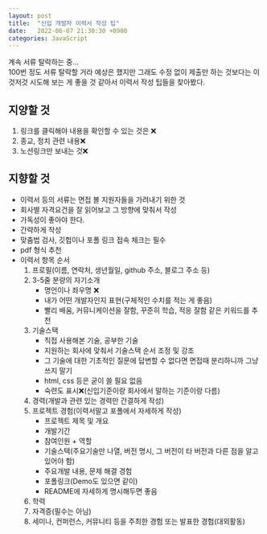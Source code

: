```yaml
---
layout: post
title:  "신입 개발자 이력서 작성 팁"
date:   2022-06-07 21:30:30 +0900
categories: JavaScript
---
```


계속 서류 탈락하는 중...  
100번 정도 서류 탈락할 거라 예상은 했지만 그래도 수정 없이 제출만 하는 것보다는 이것저것 시도해 보는 게 좋을 것 같아서 이력서 작성 팁들을 찾아봤다.  

## 지양할 것
1. 링크를 클릭해야 내용을 확인할 수 있는 것은 ❌
2. 종교, 정치 관련 내용❌
3. 노션링크만 보내는 것❌

## 지향할 것
- 이력서 등의 서류는 면접 볼 지원자들을 가려내기 위한 것
- 회사별 자격요건을 잘 읽어보고 그 방향에 맞춰서 작성
- 가독성이 좋아야 한다.
- 간략하게 작성
- 맞춤법 검사, 깃헙이나 포폴 링크 접속 체크는 필수
- pdf 형식 추천
- 이력서 항목 순서
  1. 프로필(이름, 연락처, 생년월일, github 주소, 블로그 주소 등)
  2. 3-5줄 분량의 자기소개
     - 명언이나 좌우명 ❌
     - 내가 어떤 개발자인지 표현(구체적인 수치를 적는 게 좋음)
     - 빨리 배움, 커뮤니케이션을 잘함, 꾸준히 학습, 적응 잘함 같은 키워드를 추천
  3. 기술스택
     - 직접 사용해본 기술, 공부한 기술
     - 지원하는 회사에 맞춰서 기술스택 순서 조정 및 강조
     - 그 기술에 대한 기초적인 질문에 답변할 수 없다면 면접때 분리하니까 그냥 쓰지 말기
     - html, css 등은 굳이 쓸 필요 없음 
     - 숙련도 표시❌(신입기준이랑 회사에서 말하는 기준이랑 다름)
  4. 경력(개발과 관련 있는 경력만 간결하게 작성)
  5. 프로젝트 경험(이력서말고 포폴에서 자세하게 작성)
     - 프로젝트 제목 및 개요
     - 개발기간
     - 참여인원 + 역할
     - 기술스택(주요기술만 나열, 버전 명시, 그 버전이 타 버전과 다른 점을 알고 있어야 함)
     - 주요개발 내용, 문제 해결 경험
     - 포폴링크(Demo도 있으면 같이)
     - README에 자세하게 명시해두면 좋음
  6. 학력
  7. 자격증(필수는 아님)
  8. 세미나, 컨퍼런스, 커뮤니티 등을 주최한 경험 또는 발표한 경험(대외활동)
